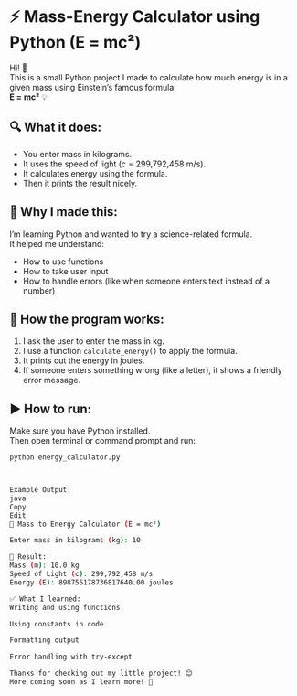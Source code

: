 # ⚡ Mass-Energy Calculator using Python (E = mc²)

Hi! 👋  
This is a small Python project I made to calculate how much energy is in a given mass using Einstein’s famous formula:  
**E = mc²** 💡

## 🔍 What it does:
- You enter mass in kilograms.
- It uses the speed of light (c = 299,792,458 m/s).
- It calculates energy using the formula.
- Then it prints the result nicely.

## 💭 Why I made this:
I’m learning Python and wanted to try a science-related formula.  
It helped me understand:
- How to use functions
- How to take user input
- How to handle errors (like when someone enters text instead of a number)

## 🧾 How the program works:
1. I ask the user to enter the mass in kg.
2. I use a function `calculate_energy()` to apply the formula.
3. It prints out the energy in joules.
4. If someone enters something wrong (like a letter), it shows a friendly error message.

## ▶️ How to run:
Make sure you have Python installed.  
Then open terminal or command prompt and run:

```bash
python energy_calculator.py



Example Output:
java
Copy
Edit
🔢 Mass to Energy Calculator (E = mc²)

Enter mass in kilograms (kg): 10

📄 Result:
Mass (m): 10.0 kg
Speed of Light (c): 299,792,458 m/s
Energy (E): 898755178736817640.00 joules

✅ What I learned:
Writing and using functions

Using constants in code

Formatting output

Error handling with try-except

Thanks for checking out my little project! 😊
More coming soon as I learn more! 🌟